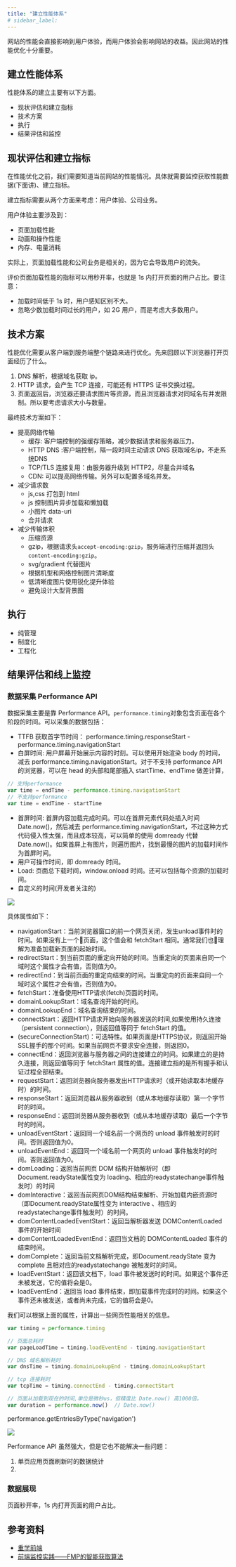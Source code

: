 ```yaml
---
title: "建立性能体系"
# sidebar_label: 
---
```


网站的性能会直接影响到用户体验，而用户体验会影响网站的收益。因此网站的性能优化十分重要。

## 建立性能体系

性能体系的建立主要有以下方面。

- 现状评估和建立指标
- 技术方案
- 执行
- 结果评估和监控

## 现状评估和建立指标

在性能优化之前，我们需要知道当前网站的性能情况。具体就需要监控获取性能数据(下面讲)、建立指标。

建立指标需要从两个方面来考虑：用户体验、公司业务。

用户体验主要涉及到：

- 页面加载性能
- 动画和操作性能
- 内存、电量消耗

实际上，页面加载性能和公司业务是相关的，因为它会导致用户的流失。

评价页面加载性能的指标可以用秒开率，也就是 1s 内打开页面的用户占比。要注意：

- 加载时间低于 1s 时，用户感知区别不大。
- 忽略少数加载时间过长的用户，如 2G 用户，而是考虑大多数用户。

## 技术方案

性能优化需要从客户端到服务端整个链路来进行优化。先来回顾以下浏览器打开页面经历了什么。

1. DNS 解析，根据域名获取 ip。
2. HTTP 请求，会产生 TCP 连接，可能还有 HTTPS 证书交换过程。
3. 页面返回后，浏览器还要请求图片等资源，而且浏览器请求对同域名有并发限制。所以要考虑请求大小与数量。

最终技术方案如下：

- 提高网络传输
    - 缓存: 客户端控制的强缓存策略，减少数据请求和服务器压力。
    - HTTP DNS :客户端控制，隔一段时间主动请求 DNS 获取域名ip，不走系统DNS
    - TCP/TLS 连接复用：由服务器升级到 HTTP2，尽量合并域名
    - CDN: 可以提高网络传输。另外可以配置多域名并发。
- 减少请求数
    - js,css 打包到 html
    - js 控制图片异步加载和懒加载
    - 小图片 data-uri
    - 合并请求
- 减少传输体积
    - 压缩资源 
    - gzip，根据请求头`accept-encoding:gzip`，服务端进行压缩并返回头`content-encoding:gzip`。
    - svg/gradient 代替图片
    - 根据机型和网络控制图片清晰度
    - 低清晰度图片使用锐化提升体验
    - 避免设计大型背景图

## 执行

- 纯管理
- 制度化
- 工程化

## 结果评估和线上监控

### 数据采集 Performance API

数据采集主要是靠 Performance API。`performance.timing`对象包含页面在各个阶段的时间。可以采集的数据包括：

- TTFB 获取首字节时间：  performance.timing.responseStart - performance.timing.navigationStart
- 白屏时间: 用户屏幕开始展示内容的时刻。可以使用开始渲染 body 的时间，减去 performance.timing.navigationStart。对于不支持 performance API 的浏览器，可以在 head 的头部和尾部插入 startTime、endTime 做差计算，

```js
// 支持performance
var time = endTime - performance.timing.navigationStart
// 不支持performance
var time = endTime - startTime
```

- 首屏时间: 首屏内容加载完成时间。可以在首屏元素代码处插入时间 Date.now()，然后减去 performance.timing.navigationStart，不过这种方式代码侵入性太强，而且成本较高，可以简单的使用 domready 代替 Date.now()。如果首屏上有图片，则遍历图片，找到最慢的图片的加载时间作为首屏时间。
- 用户可操作时间，即 domready 时间。
- Load: 页面总下载时间，window.onload 时间。还可以包括每个资源的加载时间。
- 自定义的时间(开发者关注的)

![](/img/performance/1.png)

具体属性如下：

- navigationStart：当前浏览器窗口的前一个网页关闭，发生unload事件时的时间。如果没有上一个页面，这个值会和 fetchStart 相同。通常我们也理解为准备加载新页面的起始时间。
- redirectStart：到当前页面的重定向开始的时间。当重定向的页面来自同一个域时这个属性才会有值，否则值为0。
- redirectEnd：到当前页面的重定向结束的时间。当重定向的页面来自同一个域时这个属性才会有值，否则值为0。
- fetchStart：准备使用HTTP请求(fetch)页面的时间。
- domainLookupStart：域名查询开始的时间。
- domainLookupEnd：域名查询结束的时间。
- connectStart：返回HTTP请求开始向服务器发送的时间,如果使用持久连接（persistent connection），则返回值等同于 fetchStart 的值。
- (secureConnectionStart)：可选特性。如果页面是HTTPS协议，则返回开始SSL握手的那个时间。如果当前网页不要求安全连接，则返回0。
- connectEnd：返回浏览器与服务器之间的连接建立的时间。如果建立的是持久连接，则返回值等同于 fetchStart 属性的值。连接建立指的是所有握手和认证过程全部结束。
- requestStart：返回浏览器向服务器发出HTTP请求时（或开始读取本地缓存时）的时间。
- responseStart：返回浏览器从服务器收到（或从本地缓存读取）第一个字节时的时间。
- responseEnd：返回浏览器从服务器收到（或从本地缓存读取）最后一个字节时的时间。
- unloadEventStart：返回同一个域名前一个网页的 unload 事件触发时的时间。否则返回值为0。
- unloadEventEnd：返回同一个域名前一个网页的 unload 事件触发时的时间。否则返回值为0。
- domLoading：返回当前网页 DOM 结构开始解析时（即Document.readyState属性变为 loading、相应的readystatechange事件触发时）的时间
- domInteractive：返回当前网页DOM结构结束解析、开始加载内嵌资源时（即Document.readyState属性变为 interactive 、相应的readystatechange事件触发时）的时间。
- domContentLoadedEventStart：返回当解析器发送 DOMContentLoaded 事件的开始时间
- domContentLoadedEventEnd：返回当文档的 DOMContentLoaded 事件的结束时间。
- domComplete：返回当前文档解析完成，即Document.readyState 变为 complete 且相对应的readystatechange 被触发时的时间。
- loadEventStart：返回该文档下，load 事件被发送时的时间。如果这个事件还未被发送，它的值将会是0。
- loadEventEnd：返回当 load 事件结束，即加载事件完成时的时间。如果这个事件还未被发送，或者尚未完成，它的值将会是0。


我们可以根据上面的属性，计算出一些网页性能相关的信息。

```js
var timing = performance.timing

// 页面总耗时
var pageLoadTime = timing.loadEventEnd - timing.navigationStart

// DNS 域名解析耗时
var dnsTime = timing.domainLookupEnd - timing.domainLookupStart

// tcp 连接耗时
var tcpTime = timing.connectEnd - timing.connectStart

// 页面从加载到现在的时间,单位是微秒us，但精度比 Date.now() 高1000倍。
var duration = performance.now()  // Date.now() 
```

performance.getEntriesByType('navigation')

![](/img/performance/2.png)

Performance API 虽然强大，但是它也不能解决一些问题：

1. 单页应用页面刷新时的数据统计
2. 

### 数据展现 

页面秒开率，1s 内打开页面的用户占比。

## 参考资料

- [重学前端](https://time.geekbang.org/column/article/94156)
- [前端监控实践——FMP的智能获取算法](https://segmentfault.com/a/1190000017092752)